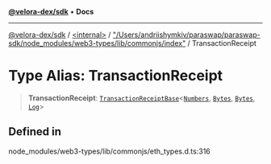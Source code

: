 [**@velora-dex/sdk**](../../../../README.md) • **Docs**

***

[@velora-dex/sdk](../../../../globals.md) / [\<internal\>](../../../README.md) / ["/Users/andriishymkiv/paraswap/paraswap-sdk/node\_modules/web3-types/lib/commonjs/index"](../README.md) / TransactionReceipt

# Type Alias: TransactionReceipt

> **TransactionReceipt**: [`TransactionReceiptBase`](../interfaces/TransactionReceiptBase.md)\<[`Numbers`](../../../type-aliases/Numbers.md), [`Bytes`](../../../type-aliases/Bytes.md), [`Bytes`](../../../type-aliases/Bytes.md), [`Log`](../interfaces/Log.md)\>

## Defined in

node\_modules/web3-types/lib/commonjs/eth\_types.d.ts:316

